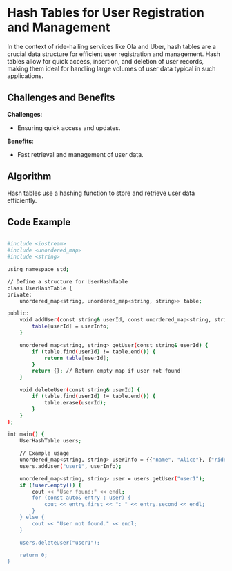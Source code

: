 # Hash Tables for User Registration and Management

In the context of ride-hailing services like Ola and Uber, hash tables are a crucial data structure for efficient user registration and management. Hash tables allow for quick access, insertion, and deletion of user records, making them ideal for handling large volumes of user data typical in such applications.

## Challenges and Benefits

**Challenges**:
- Ensuring quick access and updates.

**Benefits**:
- Fast retrieval and management of user data.

## Algorithm

Hash tables use a hashing function to store and retrieve user data efficiently.

## Code Example

```bash

#include <iostream>
#include <unordered_map>
#include <string>

using namespace std;

// Define a structure for UserHashTable
class UserHashTable {
private:
    unordered_map<string, unordered_map<string, string>> table;

public:
    void addUser(const string& userId, const unordered_map<string, string>& userInfo) {
        table[userId] = userInfo;
    }

    unordered_map<string, string> getUser(const string& userId) {
        if (table.find(userId) != table.end()) {
            return table[userId];
        }
        return {}; // Return empty map if user not found
    }

    void deleteUser(const string& userId) {
        if (table.find(userId) != table.end()) {
            table.erase(userId);
        }
    }
};

int main() {
    UserHashTable users;

    // Example usage
    unordered_map<string, string> userInfo = {{"name", "Alice"}, {"rides", ""}};
    users.addUser("user1", userInfo);

    unordered_map<string, string> user = users.getUser("user1");
    if (!user.empty()) {
        cout << "User found:" << endl;
        for (const auto& entry : user) {
            cout << entry.first << ": " << entry.second << endl;
        }
    } else {
        cout << "User not found." << endl;
    }

    users.deleteUser("user1");

    return 0;
}

